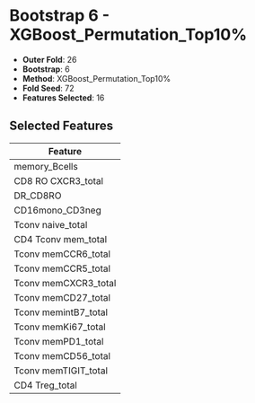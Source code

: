 # Bootstrap 6 - XGBoost_Permutation_Top10%

- **Outer Fold**: 26
- **Bootstrap**: 6
- **Method**: XGBoost_Permutation_Top10%
- **Fold Seed**: 72
- **Features Selected**: 16

## Selected Features

| Feature |
|---------|
| memory_Bcells |
| CD8 RO CXCR3_total |
| DR_CD8RO |
| CD16mono_CD3neg |
| Tconv naive_total |
| CD4 Tconv mem_total |
| Tconv memCCR6_total |
| Tconv memCCR5_total |
| Tconv memCXCR3_total |
| Tconv memCD27_total |
| Tconv memintB7_total |
| Tconv memKi67_total |
| Tconv memPD1_total |
| Tconv memCD56_total |
| Tconv memTIGIT_total |
| CD4 Treg_total |
